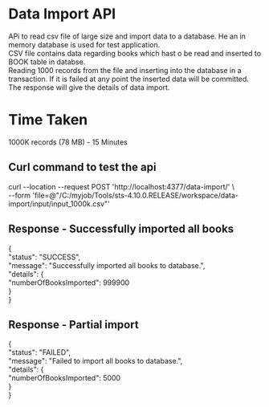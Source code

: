 Data Import API  
===============  
APi to read csv file of large size and import data to a database. He an in memory database is used for test application.  
CSV file contains data regarding books which hast o be read and inserted to BOOK table in databse.  
Reading 1000 records from the file and inserting into the database in a transaction. If it is failed at any point the inserted data will be committed.  
The response will give the details of data import.  


Time Taken  
==========  
1000K records (78 MB) - 15 Minutes  


Curl command to test the api  
----------------------------  
curl --location --request POST 'http://localhost:4377/data-import/' \  
--form 'file=@"/C:/myjob/Tools/sts-4.10.0.RELEASE/workspace/data-import/input/input_1000k.csv"'  
  
  
Response - Successfully imported all books
------------------------------------------  
{  
    "status": "SUCCESS",  
    "message": "Successfully imported all books to database.",  
    "details": {  
        "numberOfBooksImported": 999900  
    }  
}  
  
  
Response - Partial import
-------------------------  
{  
    "status": "FAILED",  
    "message": "Failed to import all books to database.",  
    "details": {  
        "numberOfBooksImported": 5000  
    }  
}  

